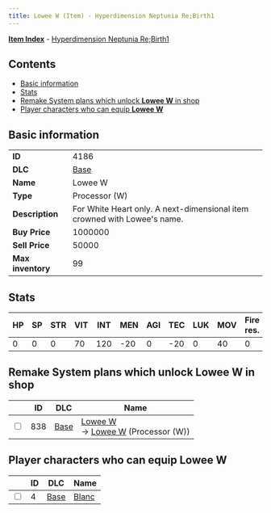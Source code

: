 ```yaml
---
title: Lowee W (Item) - Hyperdimension Neptunia Re;Birth1
---
```


[**Item Index**](/neptunia/rb1/item/index.html) - [Hyperdimension Neptunia Re;Birth1](/neptunia/rb1)

## Contents

- [Basic information](#basic-information)
- [Stats](#stats)
- [Remake System plans which unlock **Lowee W** in shop](#remake-system-plans-which-unlock-lowee-w-in-shop)
- [Player characters who can equip **Lowee W**](#player-characters-who-can-equip-lowee-w)
## Basic information

|   |   |
| -- | -- |
| **ID** | 4186 |
| **DLC** | [Base](/neptunia/rb1/dlc/1-base.html) |
| **Name** | Lowee W |
| **Type** | Processor (W) |
| **Description** | For White Heart only. A next-dimensional item crowned with Lowee's name. |
| **Buy Price** | 1000000 |
| **Sell Price** | 50000 |
| **Max inventory** | 99 |


## Stats

| HP | SP | STR | VIT | INT | MEN | AGI | TEC | LUK | MOV | Fire res. | Ice res. | Wind res. | Lightning res. |
| -- | -- | --- | --- | --- | --- | --- | --- | --- | --- | --------- | -------- | --------- | -------------- |
| 0 | 0 | 0 | 70 | 120 | -20 | 0 | -20 | 0 | 40 | 0 | 5 | 0 | 0 |


## Remake System plans which unlock **Lowee W** in shop

|    | ID | DLC | Name |
| -- | -- | --- | ---- |
| <input type="checkbox" id="rb1-remake-1-838" class="trackbox" /> | 838 | [Base](/neptunia/rb1/dlc/1-base.html) | [Lowee W](/neptunia/rb1/remake/1-838-lowee-w.html)<br /> → [Lowee W](/neptunia/rb1/item/1-4186-lowee-w.html) (Processor (W)) |


## Player characters who can equip **Lowee W**

|    | ID | DLC | Name |
| -- | -- | --- | ---- |
| <input type="checkbox" id="rb1-player-1-4" class="trackbox" /> | 4 | [Base](/neptunia/rb1/dlc/1-base.html) | [Blanc](/neptunia/rb1/player/1-4-blanc.html) |
